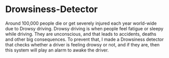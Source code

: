 # Drowsiness-Detector
Around 100,000 people die or get severely injured each year world-wide due to Drowsy driving. Drowsy driving is when people feel fatigue or sleepy while driving. They are unconscious, and that leads to accidents, deaths and other big consequences. To prevent that, I made a Drowsiness detector that checks whether a driver is feeling drowsy or not, and if they are, then this system will play an alarm to awake the driver.

